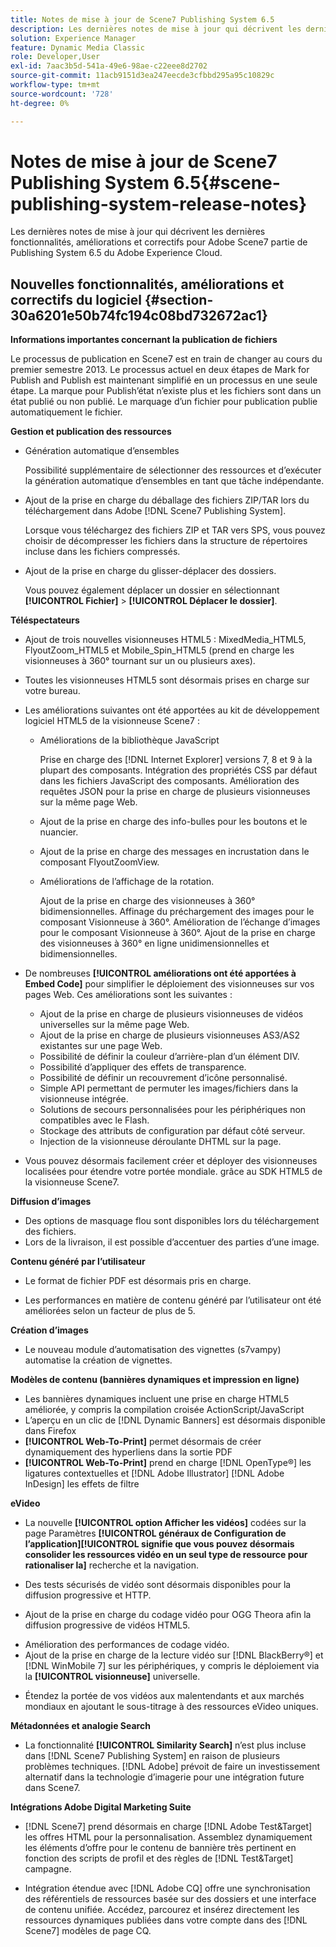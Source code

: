 ```yaml
---
title: Notes de mise à jour de Scene7 Publishing System 6.5
description: Les dernières notes de mise à jour qui décrivent les dernières fonctionnalités, améliorations et correctifs pour Adobe Scene7 Publishing System 6.5, qui fait partie de la solution Adobe Experience Manager du Adobe Experience Cloud.
solution: Experience Manager
feature: Dynamic Media Classic
role: Developer,User
exl-id: 7aac3b5d-541a-49e6-98ae-c22eee8d2702
source-git-commit: 11acb9151d3ea247eecde3cfbbd295a95c10829c
workflow-type: tm+mt
source-wordcount: '728'
ht-degree: 0%

---
```


# Notes de mise à jour de Scene7 Publishing System 6.5{#scene-publishing-system-release-notes}

Les dernières notes de mise à jour qui décrivent les dernières fonctionnalités, améliorations et correctifs pour Adobe Scene7 partie de Publishing System 6.5 du Adobe Experience Cloud.

## Nouvelles fonctionnalités, améliorations et correctifs du logiciel {#section-30a6201e50b74fc194c08bd732672ac1}

**Informations importantes concernant la publication de fichiers**

Le processus de publication en Scene7 est en train de changer au cours du premier semestre 2013. Le processus actuel en deux étapes de Mark for Publish and Publish est maintenant simplifié en un processus en une seule étape. La marque pour Publish’état n’existe plus et les fichiers sont dans un état publié ou non publié. Le marquage d’un fichier pour publication publie automatiquement le fichier.

**Gestion et publication des ressources**

* Génération automatique d’ensembles

  Possibilité supplémentaire de sélectionner des ressources et d’exécuter la génération automatique d’ensembles en tant que tâche indépendante.
* Ajout de la prise en charge du déballage des fichiers ZIP/TAR lors du téléchargement dans Adobe [!DNL Scene7 Publishing System].

  Lorsque vous téléchargez des fichiers ZIP et TAR vers SPS, vous pouvez choisir de décompresser les fichiers dans la structure de répertoires incluse dans les fichiers compressés.

* Ajout de la prise en charge du glisser-déplacer des dossiers.

  Vous pouvez également déplacer un dossier en sélectionnant **[!UICONTROL Fichier]** > **[!UICONTROL Déplacer le dossier]**.

**Téléspectateurs**

* Ajout de trois nouvelles visionneuses HTML5 : MixedMedia_HTML5, FlyoutZoom_HTML5 et Mobile_Spin_HTML5 (prend en charge les visionneuses à 360° tournant sur un ou plusieurs axes).
<!-- 
  [More information](http://help.adobe.com/en_US/scene7/using/WS6E593DEA-7D81-4cd6-84B0-85E8BB274176.html#WS1c46793299cf21d77e926d1613177f0a020-8000.html).  -->
* Toutes les visionneuses HTML5 sont désormais prises en charge sur votre bureau.

<!--   [More information](http://help.adobe.com/en_US/scene7/using/WS6E593DEA-7D81-4cd6-84B0-85E8BB274176.html#WS1c46793299cf21d77e926d1613177f0a020-8000.html). -->
* Les améliorations suivantes ont été apportées au kit de développement logiciel HTML5 de la visionneuse Scene7 :

   * Améliorations de la bibliothèque JavaScript

     Prise en charge des [!DNL Internet Explorer] versions 7, 8 et 9 à la plupart des composants. Intégration des propriétés CSS par défaut dans les fichiers JavaScript des composants. Amélioration des requêtes JSON pour la prise en charge de plusieurs visionneuses sur la même page Web.

   * Ajout de la prise en charge des info-bulles pour les boutons et le nuancier.
   * Ajout de la prise en charge des messages en incrustation dans le composant FlyoutZoomView.
   * Améliorations de l’affichage de la rotation.

     Ajout de la prise en charge des visionneuses à 360° bidimensionnelles. Affinage du préchargement des images pour le composant Visionneuse à 360°. Amélioration de l’échange d’images pour le composant Visionneuse à 360°. Ajout de la prise en charge des visionneuses à 360° en ligne unidimensionnelles et bidimensionnelles.

* De nombreuses **[!UICONTROL améliorations ont été apportées à Embed Code]** pour simplifier le déploiement des visionneuses sur vos pages Web. Ces améliorations sont les suivantes :

   * Ajout de la prise en charge de plusieurs visionneuses de vidéos universelles sur la même page Web.
   * Ajout de la prise en charge de plusieurs visionneuses AS3/AS2 existantes sur une page Web.
   * Possibilité de définir la couleur d’arrière-plan d’un élément DIV.
   * Possibilité d’appliquer des effets de transparence.
   * Possibilité de définir un recouvrement d’icône personnalisé.
   * Simple API permettant de permuter les images/fichiers dans la visionneuse intégrée.
   * Solutions de secours personnalisées pour les périphériques non compatibles avec le Flash.
   * Stockage des attributs de configuration par défaut côté serveur.
   * Injection de la visionneuse déroulante DHTML sur la page.

* Vous pouvez désormais facilement créer et déployer des visionneuses localisées pour étendre votre portée mondiale. grâce au SDK HTML5 de la visionneuse Scene7.

**Diffusion d’images**

* Des options de masquage flou sont disponibles lors du téléchargement des fichiers.
* Lors de la livraison, il est possible d’accentuer des parties d’une image.

**Contenu généré par l’utilisateur**

* Le format de fichier PDF est désormais pris en charge.

<!--   [More information](http://help.adobe.com/en_US/scene7/using/WSe8b0455615e2dc47-2df907a712f31201b35-8000.html).  -->
* Les performances en matière de contenu généré par l’utilisateur ont été améliorées selon un facteur de plus de 5.

**Création d’images**

* Le nouveau module d’automatisation des vignettes (s7vampy) automatise la création de vignettes.

**Modèles de contenu (bannières dynamiques et impression en ligne)**

* Les bannières dynamiques incluent une prise en charge HTML5 améliorée, y compris la compilation croisée ActionScript/JavaScript
* L’aperçu en un clic de [!DNL Dynamic Banners] est désormais disponible dans Firefox
* **[!UICONTROL Web-To-Print]** permet désormais de créer dynamiquement des hyperliens dans la sortie PDF
* **[!UICONTROL Web-To-Print]** prend en charge [!DNL OpenType®] les ligatures contextuelles et [!DNL Adobe Illustrator] [!DNL Adobe InDesign] les effets de filtre

**eVideo**

* La nouvelle **[!UICONTROL option Afficher les vidéos]** codées sur la page Paramètres **[!UICONTROL généraux de Configuration de l’application]**&#x200B;**[!UICONTROL signifie que vous pouvez désormais consolider les ressources vidéo en un seul type de ressource pour rationaliser la]** recherche et la navigation.

<!--   [More information](http://help.adobe.com/en_US/scene7/using/WSCCBA9D3A-06A3-4f29-AF6B-36CBB2A655F1.html).  -->

* Des tests sécurisés de vidéo sont désormais disponibles pour la diffusion progressive et HTTP.

<!--   [More information](http://help.adobe.com/en_US/scene7/using/WSd968ca97bf01df72-5efde3a123268dd80f5-8000.html). -->
* Ajout de la prise en charge du codage vidéo pour OGG Theora afin la diffusion progressive de vidéos HTML5.

<!--   [More information](http://help.adobe.com/en_US/scene7/using/WSE86ACF2B-BD50-4c48-A1D7-9CD4405B62D0.html#WS1c46793299cf21d7-39fae9c1131ba8968f7-7fff.html). -->
* Amélioration des performances de codage vidéo.
* Ajout de la prise en charge de la lecture vidéo sur [!DNL BlackBerry®] et [!DNL WinMobile 7] sur les périphériques, y compris le déploiement via la **[!UICONTROL visionneuse]** universelle.

<!--   [More information](http://help.adobe.com/en_US/scene7/using/WS6E593DEA-7D81-4cd6-84B0-85E8BB274176.html#WS1c46793299cf21d77e926d1613177f0a020-8000.html) or the [eVideo chapter](http://help.adobe.com/en_US/scene7/using/WS53492AE1-6029-45d8-BF80-F4B5CF33EB08.html). -->

* Étendez la portée de vos vidéos aux malentendants et aux marchés mondiaux en ajoutant le sous-titrage à des ressources eVideo uniques.

<!--   See [More information](http://help.adobe.com/en_US/scene7/using/WS98ca2e6790647c06-6f6f53e137b959f094-8000.html). -->

**Métadonnées et analogie Search**

* La fonctionnalité **[!UICONTROL Similarity Search]** n’est plus incluse dans [!DNL Scene7 Publishing System] en raison de plusieurs problèmes techniques. [!DNL Adobe] prévoit de faire un investissement alternatif dans la technologie d’imagerie pour une intégration future dans Scene7.

**Intégrations Adobe Digital Marketing Suite**

* [!DNL Scene7] prend désormais en charge [!DNL Adobe Test&Target] les offres HTML pour la personnalisation. Assemblez dynamiquement les éléments d’offre pour le contenu de bannière très pertinent en fonction des scripts de profil et des règles de [!DNL Test&Target] campagne.

* Intégration étendue avec [!DNL Adobe CQ] offre une synchronisation des référentiels de ressources basée sur des dossiers et une interface de contenu unifiée. Accédez, parcourez et insérez directement les ressources dynamiques publiées dans votre compte dans des [!DNL Scene7] modèles de page CQ.
